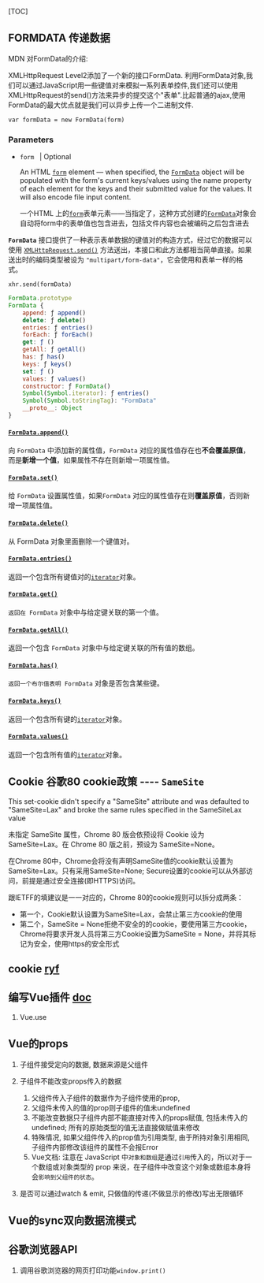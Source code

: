 [TOC]



## FORMDATA 传递数据

MDN 对FormData的介绍:

XMLHttpRequest Level2添加了一个新的接口FormData. 利用FormData对象,我们可以通过JavaScript用一些键值对来模拟一系列表单控件,我们还可以使用XMLHttpRequest的send()方法来异步的提交这个"表单".比起普通的ajax,使用FormData的最大优点就是我们可以异步上传一个二进制文件.

```
var formData = new FormData(form)
```

### Parameters

- `form ` | Optional

  An HTML [`form`](https://developer.mozilla.org/en-US/docs/Web/HTML/Element/form) element — when specified, the [`FormData`](https://developer.mozilla.org/en-US/docs/Web/API/FormData) object will be populated with the form's current keys/values using the name property of each element for the keys and their submitted value for the values. It will also encode file input content.

  一个HTML 上的[`form`](https://developer.mozilla.org/zh-CN/docs/Web/HTML/Element/form)表单元素——当指定了，这种方式创建的[`FormData`](https://developer.mozilla.org/zh-CN/docs/Web/API/FormData)对象会自动将form中的表单值也包含进去，包括文件内容也会被编码之后包含进去

  

**`FormData`** 接口提供了一种表示表单数据的键值对的构造方式，经过它的数据可以使用 [`XMLHttpRequest.send()`](https://developer.mozilla.org/zh-CN/docs/Web/API/XMLHttpRequest/send) 方法送出，本接口和此方法都相当简单直接。如果送出时的编码类型被设为 `"multipart/form-data"`，它会使用和表单一样的格式。

`xhr.send(formData)`

```js
FormData.prototype
FormData {
    append: ƒ append()
    delete: ƒ delete()
    entries: ƒ entries()
    forEach: ƒ forEach()
    get: ƒ ()
    getAll: ƒ getAll()
    has: ƒ has()
    keys: ƒ keys()
    set: ƒ ()
    values: ƒ values()
    constructor: ƒ FormData()
    Symbol(Symbol.iterator): ƒ entries()
    Symbol(Symbol.toStringTag): "FormData"
    __proto__: Object
}
```

#### [`FormData.append()`](https://developer.mozilla.org/zh-CN/docs/Web/API/FormData/append)

向 `FormData` 中添加新的属性值，`FormData` 对应的属性值存在也**不会覆盖原值**，而是**新增一个值**，如果属性不存在则新增一项属性值。

#### [`FormData.set()`](https://developer.mozilla.org/zh-CN/docs/Web/API/FormData/set)

给 `FormData` 设置属性值，如果`FormData` 对应的属性值存在则**覆盖原值**，否则新增一项属性值。

#### [`FormData.delete()`](https://developer.mozilla.org/zh-CN/docs/Web/API/FormData/delete)

从 FormData 对象里面删除一个键值对。

#### [`FormData.entries()`](https://developer.mozilla.org/zh-CN/docs/Web/API/FormData/entries)

返回一个包含所有键值对的[`iterator`](https://developer.mozilla.org/zh-CN/docs/Web/JavaScript/Reference/Iteration_protocols)对象。

#### [`FormData.get()`](https://developer.mozilla.org/zh-CN/docs/Web/API/FormData/get)

`返回在 FormData` 对象中与给定键关联的第一个值。

#### [`FormData.getAll()`](https://developer.mozilla.org/zh-CN/docs/Web/API/FormData/getAll)

返回一个包含 `FormData` 对象中与给定键关联的所有值的数组。

#### [`FormData.has()`](https://developer.mozilla.org/zh-CN/docs/Web/API/FormData/has)

`返回一个布尔值表明 FormData` 对象是否包含某些键。

#### [`FormData.keys()`](https://developer.mozilla.org/zh-CN/docs/Web/API/FormData/keys)

返回一个包含所有键的[`iterator`](https://developer.mozilla.org/zh-CN/docs/Web/JavaScript/Reference/Iteration_protocols)对象。



#### [`FormData.values()`](https://developer.mozilla.org/zh-CN/docs/Web/API/FormData/values)

返回一个包含所有值的[`iterator`](https://developer.mozilla.org/zh-CN/docs/Web/JavaScript/Reference/Iteration_protocols)对象。



## Cookie 谷歌80 cookie政策 ---- `SameSite`

This set-cookie didn't specify a "SameSite" attribute and was defaulted to "SameSite=Lax" and broke the same rules specified in the SameSiteLax value

未指定 SameSite 属性，Chrome 80 版会依预设将 Cookie 设为 SameSite=Lax。在 Chrome 80 版之前，预设为 SameSite=None。



在Chrome 80中，Chrome会将没有声明SameSite值的cookie默认设置为SameSite=Lax。只有采用SameSite=None; Secure设置的cookie可以从外部访问，前提是通过安全连接(即HTTPS)访问。

跟IETFF的填建议是一一对应的，Chrome 80的cookie规则可以拆分成两条：

- 第一个，Cookie默认设置为SameSite=Lax，会禁止第三方cookie的使用
- 第二个，SameSite = None拒绝不安全的的cookie，要使用第三方cookie，Chrome将要求开发人员将第三方Cookie设置为SameSite = None，并将其标记为安全，使用https的安全形式



## cookie [ryf](https://javascript.ruanyifeng.com/bom/cookie.html)





## 编写Vue插件 [doc](https://cn.vuejs.org/v2/guide/plugins.html)



1. Vue.use



## Vue的props

1. 子组件接受定向的数据, 数据来源是父组件

2. 子组件不能改变props传入的数据
	1. 父组件传入子组件的数据作为子组件使用的prop, 
	2. 父组件未传入的值的prop则子组件的值未undefined
	3. 不能改变数据只子组件内部不能直接对传入的props赋值, 包括未传入的undefined; 所有的原始类型的值无法直接做赋值来修改
	4. 特殊情况, 如果父组件传入的prop值为引用类型, 由于所持对象引用相同, 子组件内部修改该组件的属性不会报Error
	5. Vue文档: 注意在 JavaScript 中`对象和数组`是通过`引用`传入的，所以对于一个数组或对象类型的 prop 来说，在子组件中改变这个对象或数组本身将会`影响到父组件的状态`。
	
3. 是否可以通过watch & emit, 只做值的传递(不做显示的修改)写出无限循环

   


## Vue的sync双向数据流模式



## 谷歌浏览器API

1. 调用谷歌浏览器的网页打印功能`window.print()`
